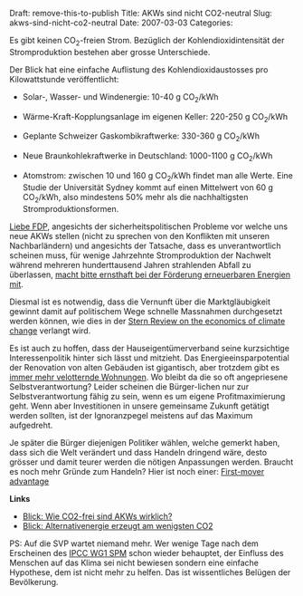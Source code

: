 Draft: remove-this-to-publish
Title: AKWs sind nicht CO2-neutral
Slug: akws-sind-nicht-co2-neutral
Date: 2007-03-03
Categories:

Es gibt keinen CO<sub>2</sub>-freien Strom. Bezüglich der Kohlendioxidintensität der Stromproduktion bestehen aber grosse Unterschiede.

Der Blick hat eine einfache Auflistung des Kohlendioxidaustosses pro Kilowattstunde veröffentlicht:

- Solar-, Wasser- und Windenergie: 10-40 g CO<sub>2</sub>/kWh
- Wärme-Kraft-Kopplungsanlage im eigenen Keller: 220-250 g CO<sub>2</sub>/kWh
- Geplante Schweizer Gaskombikraftwerke: 330-360 g CO<sub>2</sub>/kWh
- Neue Braunkohlekraftwerke in Deutschland: 1000-1100 g CO<sub>2</sub>/kWh

- Atomstrom: zwischen 10 und 160 g CO<sub>2</sub>/kWh findet man alle Werte. Eine Studie der Universität Sydney kommt auf einen Mittelwert von 60 g CO<sub>2</sub>/kWh, also mindestens 50% mehr als die nachhaltigsten Stromproduktionsformen.

[Liebe FDP](http://tages-anzeiger.ch/dyn/news/schweiz/677253.html), angesichts der sicherheitspolitischen Probleme vor welche uns neue AKWs stellen (nicht zu sprechen von den Konflikten mit unseren Nachbarländern) und angesichts der Tatsache, dass es unverantwortlich scheinen muss, für wenige Jahrzehnte Stromproduktion der Nachwelt während mehreren hunderttausend Jahren strahlenden Abfall zu überlassen, [macht bitte ernsthaft bei der Förderung erneuerbaren Energien mit](http://www.tages-anzeiger.com/dyn/news/schweiz/676513.html).

Diesmal ist es notwendig, dass die Vernunft über die Marktgläubigkeit gewinnt damit auf politischem Wege schnelle Massnahmen durchgesetzt werden können, wie dies in der [Stern Review on the economics of climate change](http://www.hm-treasury.gov.uk/independent_reviews/stern_review_economics_climate_change/sternreview_index.cfm) verlangt wird.

Es ist auch zu hoffen, dass der Hauseigentümerverband seine kurzsichtige Interessenpolitik hinter sich lässt und mitzieht. Das Energieeinsparpotential der Renovation von alten Gebäuden ist gigantisch, aber trotzdem gibt es [immer mehr velotternde Wohnungen](http://www.blick.ch/news/energie/artikel57132). Wo bleibt da die so oft angepriesene Selbstverantwortung? Leider scheinen die Bürger-lichen nur zur Selbstverantwortung fähig zu sein, wenn es um eigene Profitmaximierung geht. Wenn aber Investitionen in unsere gemeinsame Zukunft getätigt werden sollten, ist der Ignoranzpegel meistens auf das Maximum aufgedreht.

Je später die Bürger diejenigen Politiker wählen, welche gemerkt haben, dass sich die Welt verändert und dass Handeln dringend wäre, desto grösser und damit teurer werden die nötigen Anpassungen werden. Braucht es noch mehr Gründe zum Handeln? Hier ist noch einer: [First-mover advantage](http://en.wikipedia.org/wiki/First-mover_advantage)

**Links**

- [Blick: Wie CO2-frei sind AKWs wirklich?](http://www.blick.ch/news/energie/artikel57225)
- [Blick: Alternativenergie erzeugt am wenigsten CO2](http://www.blick.ch/news/energie/news24165)

PS: Auf die SVP wartet niemand mehr. Wer wenige Tage nach dem Erscheinen des [IPCC WG1 SPM](http://www.ipcc.ch/) schon wieder behauptet, der Einfluss des Menschen auf das Klima sei nicht bewiesen sondern eine einfache Hypothese, dem ist nicht mehr zu helfen. Das ist wissentliches Belügen der Bevölkerung.
